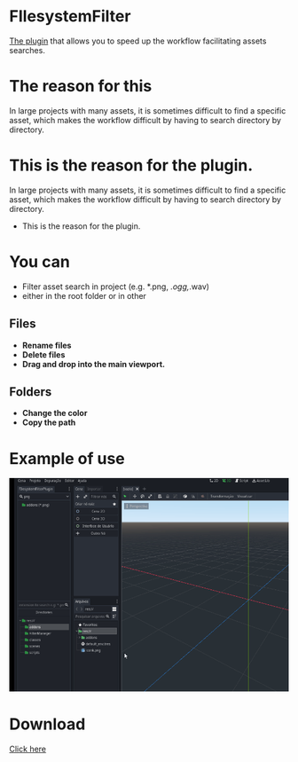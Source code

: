 # FIlesystemFilter
[The plugin](https://github.com/JstnJrg/FIlesystemFilter/archive/refs/heads/main.zip) that allows you to speed up the workflow facilitating assets searches.

# The reason for this
In large projects with many assets, it is sometimes difficult to find a specific asset, which makes the workflow difficult by having to search directory by directory.


# This is the reason for the plugin.
In large projects with many assets, it is sometimes difficult to find a specific asset, which makes the workflow difficult by having to search directory by directory.

* This is the reason for the plugin.

# You can

* Filter asset search in project (e.g. *.png, *.ogg,*.wav)
* either in the root folder or in other

## Files
* **Rename files**
* **Delete files**
* **Drag and drop into the main viewport.**

## Folders
* **Change the color**
* **Copy the path**

# Example of use

![FIlesystemFilter](https://raw.githubusercontent.com/JstnJrg/FIlesystemFilter/main/Filter.gif)

# Download
[Click here](https://github.com/JstnJrg/FIlesystemFilter/archive/refs/heads/main.zip)


